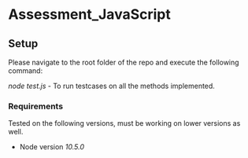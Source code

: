 # Assessment_JavaScript

## Setup 
Please navigate to the root folder of the repo and execute the following command:

*node test.js* - To run testcases on all the methods implemented.

### Requirements
Tested on the following versions, must be working on lower versions as well.
* Node version *10.5.0*
